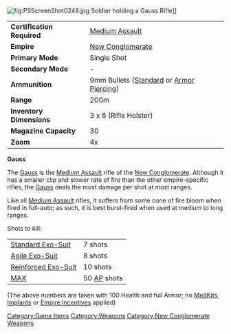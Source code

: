 ![](PSScreenShot0248.jpg "fig:PSScreenShot0248.jpg") Soldier holding a
Gauss Rifle\]\]

|                            |                                                                                               |
|----------------------------|-----------------------------------------------------------------------------------------------|
| **Certification Required** | [Medium Assault](Medium_Assault "wikilink")                                                   |
| **Empire**                 | [New Conglomerate](New_Conglomerate "wikilink")                                               |
| **Primary Mode**           | Single Shot                                                                                   |
| **Secondary Mode**         | \-                                                                                            |
| **Ammunition**             | 9mm Bullets ([Standard](9mm_Bullet "wikilink") or [Armor Piercing](AP_9mm_Bullet "wikilink")) |
| **Range**                  | 200m                                                                                          |
| **Inventory Dimensions**   | 3 x 6 (Rifle Holster)                                                                         |
| **Magazine Capacity**      | 30                                                                                            |
| **Zoom**                   | 4x                                                                                            |

**Gauss**

The [Gauss](Gauss "wikilink") is the [Medium
Assault](Medium_Assault "wikilink") rifle of the [New
Conglomerate](New_Conglomerate "wikilink"). Although it has a smaller
clip and slower rate of fire than the other empire-specific rifles, the
[Gauss](Gauss "wikilink") deals the most damage per shot at most ranges.

Like all [Medium Assault](Medium_Assault "wikilink") rifles, it suffers
from some cone of fire bloom when fired in full-auto; as such, it is
best burst-fired when used at medium to long ranges.

Shots to kill:

|                                                       |                                          |
|-------------------------------------------------------|------------------------------------------|
| [Standard Exo-Suit](Standard_Exo-Suit "wikilink")     | 7 shots                                  |
| [Agile Exo-Suit](Agile_Exo-Suit "wikilink")           | 8 shots                                  |
| [Reinforced Exo-Suit](Reinforced_Exo-Suit "wikilink") | 10 shots                                 |
| [MAX](MAX "wikilink")                                 | 50 [AP](Armor_Piercing "wikilink") shots |

(The above numbers are taken with 100 Health and full Armor; no
[MedKits](MedKit "wikilink"), [Implants](Implants "wikilink") or [Empire
Incentives](Empire_Incentives "wikilink") applied)

[Category:Game Items](Category:Game_Items "wikilink")
[Category:Weapons](Category:Weapons "wikilink") [Category:New
Conglomerate Weapons](Category:New_Conglomerate_Weapons "wikilink")